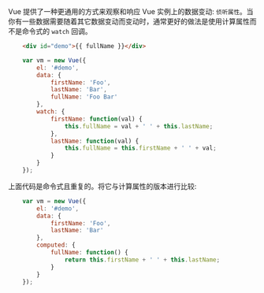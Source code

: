 
Vue 提供了一种更通用的方式来观察和响应 Vue 实例上的数据变动: `侦听属性`。当你有一些数据需要随着其它数据变动而变动时，通常更好的做法是使用计算属性而不是命令式的 `watch` 回调。
```html
    <div id="demo">{{ fullName }}</div>
```

```js
    var vm = new Vue({
        el: '#demo',
        data: {
            firstName: 'Foo',
            lastName: 'Bar',
            fullName: 'Foo Bar'
        },
        watch: {
            firstName: function(val) {
                this.fullName = val + ' ' + this.lastName;
            },
            lastName: function(val) {
                this.fullName = this.firstName + ' ' + val;
            }
        }
    });
```
上面代码是命令式且重复的。将它与计算属性的版本进行比较:
```js
    var vm = new Vue({
        el: '#demo',
        data: {
            firstName: 'Foo',
            lastName: 'Bar'
        },
        computed: {
            fullName: function() {
                return this.firstName + ' ' + this.lastName;
            }
        }
    });
```

